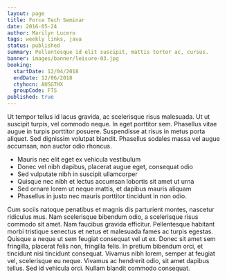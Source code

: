 ```yaml
---
layout: page
title: Force Tech Seminar
date: 2016-05-24
author: Marilyn Lucero
tags: weekly links, java
status: published
summary: Pellentesque id elit suscipit, mattis tortor ac, cursus.
banner: images/banner/leisure-03.jpg
booking:
  startDate: 12/04/2018
  endDate: 12/06/2018
  ctyhocn: AUSGTHX
  groupCode: FTS
published: true
---
```

Ut tempor tellus id lacus gravida, ac scelerisque risus malesuada. Ut ut suscipit turpis, vel commodo neque. In eget porttitor sem. Phasellus vitae augue in turpis porttitor posuere. Suspendisse at risus in metus porta aliquet. Sed dignissim volutpat blandit. Phasellus sodales massa vel augue accumsan, non auctor odio rhoncus.

* Mauris nec elit eget ex vehicula vestibulum
* Donec vel nibh dapibus, placerat augue eget, consequat odio
* Sed vulputate nibh in suscipit ullamcorper
* Quisque nec nibh et lectus accumsan lobortis sit amet ut urna
* Sed ornare lorem ut neque mattis, et dapibus mauris aliquam
* Phasellus in justo nec mauris porttitor tincidunt in non odio.

Cum sociis natoque penatibus et magnis dis parturient montes, nascetur ridiculus mus. Nam scelerisque bibendum odio, a scelerisque risus commodo sit amet. Nam faucibus gravida efficitur. Pellentesque habitant morbi tristique senectus et netus et malesuada fames ac turpis egestas. Quisque a neque ut sem feugiat consequat vel ut ex. Donec sit amet sem fringilla, placerat felis non, fringilla felis. In pretium bibendum orci, et tincidunt nisi tincidunt consequat. Vivamus nibh lorem, semper at feugiat vel, scelerisque eu neque. Vivamus ac hendrerit odio, sit amet dapibus tellus. Sed id vehicula orci. Nullam blandit commodo consequat.
